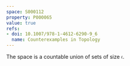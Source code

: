 ```yaml
---
space: S000112
property: P000065
value: true
refs:
- doi: 10.1007/978-1-4612-6290-9_6
  name: Counterexamples in Topology
---
```


The space is a countable union of sets of size $\mathfrak c$.
